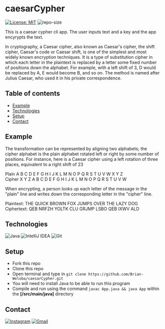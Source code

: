 # caesarCypher

[![License: MIT](https://img.shields.io/badge/License-MIT-yellow.svg)](https://opensource.org/licenses/MIT) ![repo-size](https://img.shields.io/github/repo-size/brian-weloba/caesarCypher)

This is a caesar cypher cli app. The user inputs text and a key and the app encyrypts the text.

In cryptography, a Caesar cipher, also known as Caesar's cipher, the shift cipher, Caesar's code or Caesar shift, is one of the simplest and most widely known encryption techniques. It is a type of substitution cipher in which each letter in the plaintext is replaced by a letter some fixed number of positions down the alphabet. For example, with a left shift of 3, D would be replaced by A, E would become B, and so on. The method is named after Julius Caesar, who used it in his private correspondence.

## Table of contents
* [Example](#example)
* [Technologies](#technologies)
* [Setup](#setup)
* [Contact](#contact)

## Example
The transformation can be represented by aligning two alphabets; the cipher alphabet is the plain alphabet rotated left or right by some number of positions. For instance, here is a Caesar cipher using a left rotation of three places, equivalent to a right shift of 23  

Plain	  A	B	C	D	E	F	G	H	I	J	K	L	M	N	O	P	Q	R	S	T	U	V	W	X	Y	Z  
Cipher	X	Y	Z	A	B	C	D	E	F	G	H	I	J	K	L	M	N	O	P	Q	R	S	T	U	V	W  

When encrypting, a person looks up each letter of the message in the "plain" line and writes down the corresponding letter in the "cipher" line.  

Plaintext:  THE QUICK BROWN FOX JUMPS OVER THE LAZY DOG  
Ciphertext: QEB NRFZH YOLTK CLU GRJMP LSBO QEB IXWV ALD  

## Technologies
<img alt="Java" src="https://img.shields.io/badge/java-%23ED8B00.svg?&style=for-the-badge&logo=java&logoColor=white"/>
<img alt="IntelliJ IDEA" src="https://img.shields.io/badge/IntelliJ%20IDEA-000000.svg?&style=for-the-badge&logo=intellij-idea&logoColor=white"/>
<img alt="Git" src="https://img.shields.io/badge/git%20-%23F05033.svg?&style=for-the-badge&logo=git&logoColor=white"/>

## Setup
* Fork this repo
* Clone this repo 
* Open terminal and type in `git clone https://github.com/Brian-Weloba/caesarCypher.git`
* You will need to install Java to be able to run this program
* Compile and run using the command `javac App.java && java App` within the **[/src/main/java]** directory

## Contact
[<img alt="Instagram" src="https://img.shields.io/badge/@nyonges4%20-%23E4405F.svg?&style=for-the-badge&logo=Instagram&logoColor=white"/>](https://www.instagram.com/nyonges4/)
[<img alt="Gmail" src="https://img.shields.io/badge/Gmail-D14836?style=for-the-badge&logo=gmail&logoColor=white" />](mailto:bweloba@gmail.com)
